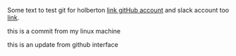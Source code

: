 Some text to test git for holberton [link gitHub account][1] and slack account 
too [link][2].

[1]: https://github.com/jnsoler140214/ "gitHub"
[2]: https://stackoverflow.com/users/14245187/jnsoler140214 "Stackoverflow"


this is a commit from my linux machine

this is an update from github interface
